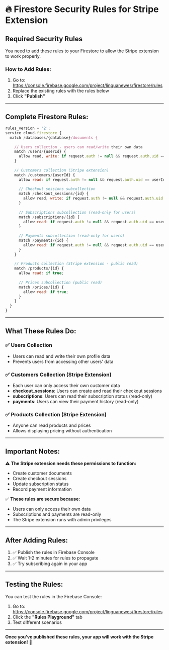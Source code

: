 # 🔥 Firestore Security Rules for Stripe Extension

## Required Security Rules

You need to add these rules to your Firestore to allow the Stripe extension to work properly.

### How to Add Rules:

1. Go to: https://console.firebase.google.com/project/linguanewes/firestore/rules
2. Replace the existing rules with the rules below
3. Click **"Publish"**

---

## Complete Firestore Rules:

```javascript
rules_version = '2';
service cloud.firestore {
  match /databases/{database}/documents {
    
    // Users collection - users can read/write their own data
    match /users/{userId} {
      allow read, write: if request.auth != null && request.auth.uid == userId;
    }
    
    // Customers collection (Stripe extension)
    match /customers/{userId} {
      allow read: if request.auth != null && request.auth.uid == userId;
      
      // Checkout sessions subcollection
      match /checkout_sessions/{id} {
        allow read, write: if request.auth != null && request.auth.uid == userId;
      }
      
      // Subscriptions subcollection (read-only for users)
      match /subscriptions/{id} {
        allow read: if request.auth != null && request.auth.uid == userId;
      }
      
      // Payments subcollection (read-only for users)
      match /payments/{id} {
        allow read: if request.auth != null && request.auth.uid == userId;
      }
    }
    
    // Products collection (Stripe extension - public read)
    match /products/{id} {
      allow read: if true;
      
      // Prices subcollection (public read)
      match /prices/{id} {
        allow read: if true;
      }
    }
  }
}
```

---

## What These Rules Do:

### ✅ Users Collection
- Users can read and write their own profile data
- Prevents users from accessing other users' data

### ✅ Customers Collection (Stripe Extension)
- Each user can only access their own customer data
- **checkout_sessions**: Users can create and read their checkout sessions
- **subscriptions**: Users can read their subscription status (read-only)
- **payments**: Users can view their payment history (read-only)

### ✅ Products Collection (Stripe Extension)
- Anyone can read products and prices
- Allows displaying pricing without authentication

---

## Important Notes:

⚠️ **The Stripe extension needs these permissions to function:**
- Create customer documents
- Create checkout sessions
- Update subscription status
- Record payment information

✅ **These rules are secure because:**
- Users can only access their own data
- Subscriptions and payments are read-only
- The Stripe extension runs with admin privileges

---

## After Adding Rules:

1. ✅ Publish the rules in Firebase Console
2. ✅ Wait 1-2 minutes for rules to propagate
3. ✅ Try subscribing again in your app

---

## Testing the Rules:

You can test the rules in the Firebase Console:
1. Go to: https://console.firebase.google.com/project/linguanewes/firestore/rules
2. Click the **"Rules Playground"** tab
3. Test different scenarios

---

**Once you've published these rules, your app will work with the Stripe extension!** 🎉

